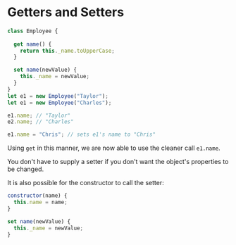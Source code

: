 # Getters and Setters



```JavaScript
class Employee {
  
  get name() {
    return this._name.toUpperCase;
  }

  set name(newValue) {
    this._name = newValue;
  }
}
let e1 = new Employee("Taylor");
let e1 = new Employee("Charles");

e1.name; // "Taylor"
e2.name; // "Charles"

e1.name = "Chris"; // sets e1's name to "Chris"
```

Using `get` in this manner, we are now able to use the cleaner call `e1.name`.

You don't have to supply a setter if you don't want the object's properties to be changed.

It is also possible for the constructor to call the setter:
```JavaScript
constructor(name) {
  this.name = name;  
}

set name(newValue) {
  this._name = newValue;
}
```
